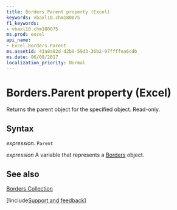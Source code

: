 ```yaml
---
title: Borders.Parent property (Excel)
keywords: vbaxl10.chm180075
f1_keywords:
- vbaxl10.chm180075
ms.prod: excel
api_name:
- Excel.Borders.Parent
ms.assetid: 43a8a82d-d2b9-59d3-36b2-97ffffea6cdb
ms.date: 06/08/2017
localization_priority: Normal
---
```



# Borders.Parent property (Excel)

Returns the parent object for the specified object. Read-only.


## Syntax

_expression_. `Parent`

_expression_ A variable that represents a [Borders](Excel.Borders.md) object.


## See also


[Borders Collection](Excel.Borders.md)

[!include[Support and feedback](~/includes/feedback-boilerplate.md)]